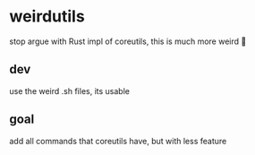 # weirdutils
stop argue with Rust impl of coreutils, this is much more weird 🥰  
## dev
use the weird .sh files, its usable
## goal
add all commands that coreutils have, but with less feature